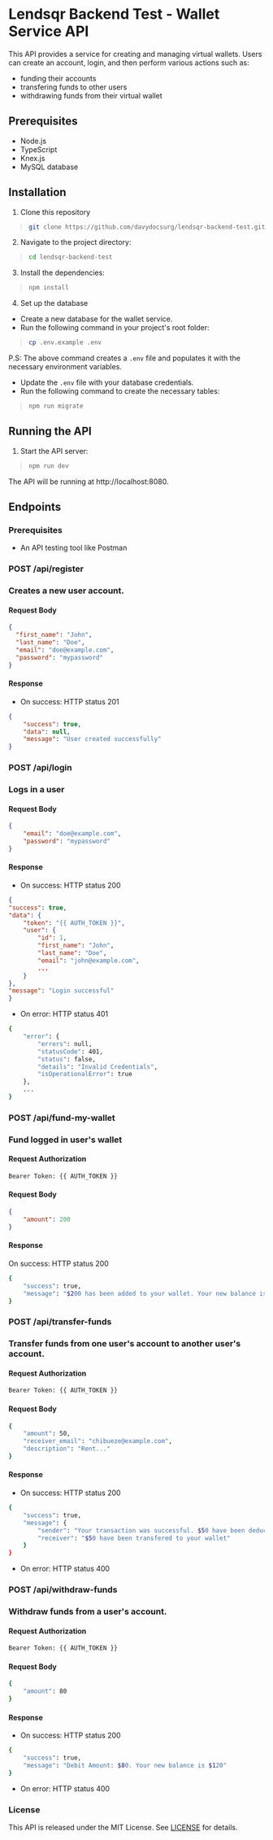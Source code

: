 # Lendsqr Backend Test - Wallet Service API

This API provides a service for creating and managing virtual wallets. Users can create an account, login, and then perform various actions such as:

-   funding their accounts
-   transfering funds to other users
-   withdrawing funds from their virtual wallet

## Prerequisites

-   Node.js
-   TypeScript
-   Knex.js
-   MySQL database

## Installation

1. Clone this repository

> ```bash
> git clone https://github.com/davydocsurg/lendsqr-backend-test.git
> ```

2. Navigate to the project directory:

> ```bash
> cd lendsqr-backend-test
> ```

3. Install the dependencies:

> ```bash
> npm install
> ```

4. Set up the database

-   Create a new database for the wallet service.
-   Run the following command in your project's root folder:

> ```bash
> cp .env.example .env
> ```

P.S: The above command creates a `.env` file and populates it with the necessary environment variables.

-   Update the `.env` file with your database credentials.
-   Run the following command to create the necessary tables:

> ```bash
> npm run migrate
> ```

## Running the API

1. Start the API server:

> ```bash
> npm run dev
> ```

The API will be running at http://localhost:8080.

## Endpoints

### Prerequisites

-   An API testing tool like Postman

### POST /api/register

### Creates a new user account.

#### Request Body

```JSON
{
  "first_name": "John",
  "last_name": "Doe",
  "email": "doe@example.com",
  "password": "mypassword"
}
```

#### Response

-   On success: HTTP status 201

```JSON
{
    "success": true,
    "data": null,
    "message": "User created successfully"
}
```

### POST /api/login

### Logs in a user

#### Request Body

```JSON
{
    "email": "doe@example.com",
    "password": "mypassword"
}
```

#### Response

-   On success: HTTP status 200

```JSON
{
"success": true,
"data": {
    "token": "{{ AUTH_TOKEN }}",
    "user": {
        "id": 1,
        "first_name": "John",
        "last_name": "Doe",
        "email": "john@example.com",
        ...
    }
},
"message": "Login successful"
}
```

-   On error: HTTP status 401

```bash
{
    "error": {
        "errors": null,
        "statusCode": 401,
        "status": false,
        "details": "Invalid Credentials",
        "isOperationalError": true
    },
    ...
}
```

### POST /api/fund-my-wallet

### Fund logged in user's wallet

#### Request Authorization

```bash
Bearer Token: {{ AUTH_TOKEN }}
```

#### Request Body

```JSON
{
    "amount": 200
}
```

#### Response

On success: HTTP status 200

```bash
{
    "success": true,
    "message": "$200 has been added to your wallet. Your new balance is: $200"
}
```

### POST /api/transfer-funds

### Transfer funds from one user's account to another user's account.

#### Request Authorization

```bash
Bearer Token: {{ AUTH_TOKEN }}
```

#### Request Body

```bash
{
    "amount": 50,
    "receiver_email": "chibueze@example.com",
    "description": "Rent..."
}
```

#### Response

-   On success: HTTP status 200

```bash
{
    "success": true,
    "message": {
        "sender": "Your transaction was successful. $50 have been deducted from your wallet",
        "receiver": "$50 have been transfered to your wallet"
    }
}
```

-   On error: HTTP status 400

### POST /api/withdraw-funds

### Withdraw funds from a user's account.

#### Request Authorization

```bash
Bearer Token: {{ AUTH_TOKEN }}
```

#### Request Body

```bash
{
    "amount": 80
}
```

#### Response

-   On success: HTTP status 200

```bash
{
    "success": true,
    "message": "Debit Amount: $80. Your new balance is $120"
}
```

-   On error: HTTP status 400

### License

This API is released under the MIT License. See [LICENSE](https://chibueze.me) for details.
